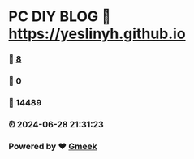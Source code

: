 # PC DIY BLOG :link: https://yeslinyh.github.io 
### :page_facing_up: [8](https://yeslinyh.github.io/tag.html) 
### :speech_balloon: 0 
### :hibiscus: 14489 
### :alarm_clock: 2024-06-28 21:31:23 
### Powered by :heart: [Gmeek](https://github.com/Meekdai/Gmeek)

